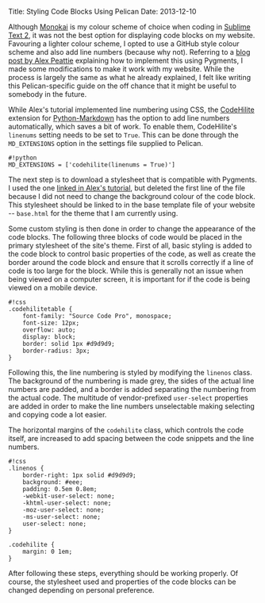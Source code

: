 Title: Styling Code Blocks Using Pelican
Date: 2013-12-10

Although [Monokai](http://studiostyl.es/schemes/monokai) is my colour scheme of choice when coding in [Sublime Text 2](http://www.sublimetext.com), it was not the best option for displaying code blocks on my website. Favouring a lighter colour scheme, I opted to use a GitHub style colour scheme and also add line numbers (because why not). Referring to a [blog post by Alex Peattie](http://alexpeattie.com/blog/github-style-syntax-highlighting-with-pygments/) explaining how to implement this using Pygments, I made some modifications to make it work with my website. While the process is largely the same as what he already explained, I felt like writing this Pelican-specific guide on the off chance that it might be useful to somebody in the future.

While Alex's tutorial implemented line numbering using CSS, the [CodeHilite](https://python-markdown.github.io/extensions/code_hilite/) extension for [Python-Markdown](https://pypi.python.org/pypi/Markdown) has the option to add line numbers automatically, which saves a bit of work. To enable them, CodeHilite's `linenums` setting needs to be set to `True`. This can be done through the `MD_EXTENSIONS` option in the settings file supplied to Pelican.

```
#!python
MD_EXTENSIONS = ['codehilite(linenums = True)']
```

The next step is to download a stylesheet that is compatible with Pygments. I used the one [linked in Alex's tutorial](https://github.com/richleland/pygments-css/blob/146708f9003299106baf05987abf393eae4424fc/github.css), but deleted the first line of the file because I did not need to change the background colour of the code block. This stylesheet should be linked to in the base template file of your website -- `base.html` for the theme that I am currently using.

Some custom styling is then done in order to change the appearance of the code blocks. The following three blocks of code would be placed in the primary stylesheet of the site's theme. First of all, basic styling is added to the code block to control basic properties of the code, as well as create the border around the code block and ensure that it scrolls correctly if a line of code is too large for the block. While this is generally not an issue when being viewed on a computer screen, it is important for if the code is being viewed on a mobile device.

```
#!css
.codehilitetable {
	font-family: "Source Code Pro", monospace;
	font-size: 12px;
	overflow: auto;
	display: block;
	border: solid 1px #d9d9d9;
	border-radius: 3px;
}
```

Following this, the line numbering is styled by modifying the `linenos` class. The background of the numbering is made grey, the sides of the actual line numbers are padded, and a border is added separating the numbering from the actual code. The multitude of vendor-prefixed `user-select` properties are added in order to make the line numbers unselectable making selecting and copying code a lot easier.

The horizontal margins of the `codehilite` class, which controls the code itself, are increased to add spacing between the code snippets and the line numbers.

```
#!css
.linenos {
	border-right: 1px solid #d9d9d9;
	background: #eee;
	padding: 0.5em 0.8em;
	-webkit-user-select: none;
	-khtml-user-select: none;
	-moz-user-select: none;
	-ms-user-select: none;
	user-select: none;
}

.codehilite {
	margin: 0 1em;
}
```

After following these steps, everything should be working properly. Of course, the stylesheet used and properties of the code blocks can be changed depending on personal preference.
